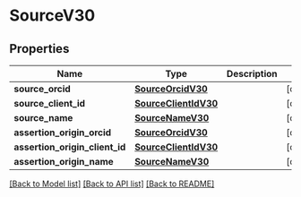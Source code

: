 # SourceV30

## Properties
Name | Type | Description | Notes
------------ | ------------- | ------------- | -------------
**source_orcid** | [**SourceOrcidV30**](SourceOrcidV30.md) |  | [optional] 
**source_client_id** | [**SourceClientIdV30**](SourceClientIdV30.md) |  | [optional] 
**source_name** | [**SourceNameV30**](SourceNameV30.md) |  | [optional] 
**assertion_origin_orcid** | [**SourceOrcidV30**](SourceOrcidV30.md) |  | [optional] 
**assertion_origin_client_id** | [**SourceClientIdV30**](SourceClientIdV30.md) |  | [optional] 
**assertion_origin_name** | [**SourceNameV30**](SourceNameV30.md) |  | [optional] 

[[Back to Model list]](../README.md#documentation-for-models) [[Back to API list]](../README.md#documentation-for-api-endpoints) [[Back to README]](../README.md)

